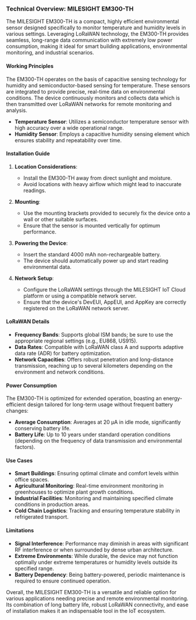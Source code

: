 ### Technical Overview: MILESIGHT EM300-TH

The MILESIGHT EM300-TH is a compact, highly efficient environmental sensor designed specifically to monitor temperature and humidity levels in various settings. Leveraging LoRaWAN technology, the EM300-TH provides seamless, long-range data communication with extremely low power consumption, making it ideal for smart building applications, environmental monitoring, and industrial scenarios.

#### Working Principles

The EM300-TH operates on the basis of capacitive sensing technology for humidity and semiconductor-based sensing for temperature. These sensors are integrated to provide precise, real-time data on environmental conditions. The device continuously monitors and collects data which is then transmitted over LoRaWAN networks for remote monitoring and analysis.

- **Temperature Sensor**: Utilizes a semiconductor temperature sensor with high accuracy over a wide operational range.
- **Humidity Sensor**: Employs a capacitive humidity sensing element which ensures stability and repeatability over time.

#### Installation Guide

1. **Location Considerations**:
   - Install the EM300-TH away from direct sunlight and moisture.
   - Avoid locations with heavy airflow which might lead to inaccurate readings.

2. **Mounting**:
   - Use the mounting brackets provided to securely fix the device onto a wall or other suitable surfaces.
   - Ensure that the sensor is mounted vertically for optimum performance.

3. **Powering the Device**:
   - Insert the standard 4000 mAh non-rechargeable battery.
   - The device should automatically power up and start reading environmental data.

4. **Network Setup**:
   - Configure the LoRaWAN settings through the MILESIGHT IoT Cloud platform or using a compatible network server.
   - Ensure that the device's DevEUI, AppEUI, and AppKey are correctly registered on the LoRaWAN network server.

#### LoRaWAN Details

- **Frequency Bands**: Supports global ISM bands; be sure to use the appropriate regional settings (e.g., EU868, US915).
- **Data Rates**: Compatible with LoRaWAN class A and supports adaptive data rate (ADR) for battery optimization.
- **Network Capacities**: Offers robust penetration and long-distance transmission, reaching up to several kilometers depending on the environment and network conditions.

#### Power Consumption

The EM300-TH is optimized for extended operation, boasting an energy-efficient design tailored for long-term usage without frequent battery changes:

- **Average Consumption**: Averages at 20 µA in idle mode, significantly conserving battery life.
- **Battery Life**: Up to 10 years under standard operation conditions (depending on the frequency of data transmission and environmental factors).

#### Use Cases

- **Smart Buildings**: Ensuring optimal climate and comfort levels within office spaces.
- **Agricultural Monitoring**: Real-time environment monitoring in greenhouses to optimize plant growth conditions.
- **Industrial Facilities**: Monitoring and maintaining specified climate conditions in production areas.
- **Cold Chain Logistics**: Tracking and ensuring temperature stability in refrigerated transport.

#### Limitations

- **Signal Interference**: Performance may diminish in areas with significant RF interference or when surrounded by dense urban architecture.
- **Extreme Environments**: While durable, the device may not function optimally under extreme temperatures or humidity levels outside its specified range.
- **Battery Dependency**: Being battery-powered, periodic maintenance is required to ensure continued operation.

Overall, the MILESIGHT EM300-TH is a versatile and reliable option for various applications needing precise and remote environmental monitoring. Its combination of long battery life, robust LoRaWAN connectivity, and ease of installation makes it an indispensable tool in the IoT ecosystem.